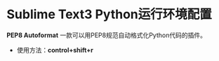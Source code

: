 # Sublime Text3 Python运行环境配置
**PEP8 Autoformat**
一款可以用PEP8规范自动格式化Python代码的插件。

* 使用方法：**control+shift+r**

